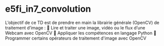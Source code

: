 # e5fi_in7_convolution
L’objectif de ce TD est de prendre en main la librairie générale (OpenCV) de traitement d’image :  Lire et traiter une image, vidéo ou le flux d’une Webcam avec OpenCV  Appliquer les compétences en langage Python  Programmer certains opérateurs de traitement d'image avec OpenCV
